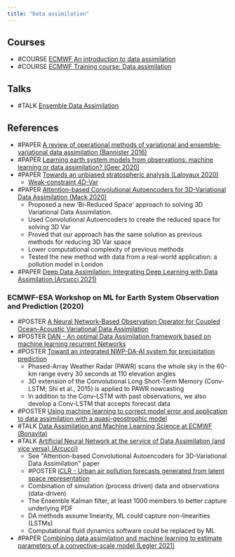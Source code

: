 ```yaml
---
title: "Data assimilation"
---
```


## Courses
- #COURSE [ECMWF An introduction to data assimilation](https://www.ecmwf.int/assets/elearning/da/da1/story_html5.html)
- #COURSE [ECMWF Training course: Data assimilation](https://events.ecmwf.int/event/153/contributions/)

## Talks
- #TALK [Ensemble Data Assimilation](https://confluence.ecmwf.int/display/OPTR/Our+training+resources?preview=/35751136/36012464/EDA.png)

## References
- #PAPER [A review of operational methods of variational and ensemble‐variational data assimilation (Bannister 2016)](https://rmets.onlinelibrary.wiley.com/doi/10.1002/qj.2982)
- #PAPER [Learning earth system models from observations: machine learning or data assimilation? (Geer 2020)](https://www.ecmwf.int/en/elibrary/19525-learning-earth-system-models-observations-machine-learning-or-data-assimilation)
- #PAPER [Towards an unbiased stratospheric analysis (Laloyaux 2020)](https://rmets.onlinelibrary.wiley.com/doi/abs/10.1002/qj.3798)
	- [Weak-constraint 4D-Var](https://www.ecmwf.int/en/newsletter/163/meteorology/improving-handling-model-bias-data-assimilation)
- #PAPER [Attention-based Convolutional Autoencoders for 3D-Variational Data Assimilation (Mack 2020)](https://www.sciencedirect.com/science/article/pii/S004578252030476X) 
	- Proposed a new ‘Bi-Reduced Space’ approach to solving 3D Variational Data Assimilation.
	- Used Convolutional Autoencoders to create the reduced space for solving 3D Var
	- Proved that our approach has the same solution as previous methods for reducing 3D Var space
	- Lower computational complexity of previous methods
	- Tested the new method with data from a real-world application: a pollution model in London
- #PAPER [Deep Data Assimilation: Integrating Deep Learning with Data Assimilation (Arcucci 2021)](https://www.mdpi.com/2076-3417/11/3/1114)



### ECMWF-ESA Workshop on ML for Earth System Observation and Prediction (2020)
- #POSTER [A Neural Network-Based Observation Operator for Coupled Ocean-Acoustic Variational Data Assimilation](https://ecmwfevents.com/i/2b97c2c6-d313-4e63-bcce-440cf1ea4746/posters/d8a72240-382e-4857-a66c-a3d430092e0c)
- #POSTER [DAN - An optimal Data Assimilation framework based on machine learning recurrent Networks](https://ecmwfevents.com/i/2b97c2c6-d313-4e63-bcce-440cf1ea4746/posters/d692728d-d047-4f0c-b05b-c5c87cfcf602)
- #POSTER [Toward an integrated NWP-DA-AI system for precipitation prediction](https://ecmwfevents.com/i/2b97c2c6-d313-4e63-bcce-440cf1ea4746/posters/fef6393a-a97f-42c9-ac2d-3649c8c0dfc6)
	- Phased-Array Weather Radar (PAWR) scans the whole sky in the 60-km range every 30 seconds at 110 elevation angles
	- 3D extension of the Convolutional Long Short-Term Memory (Conv-LSTM; Shi et al., 2015) is applied to PAWR nowcasting
	- In addition to the Conv-LSTM with past observations, we also develop a Conv-LSTM that accepts forecast data
- #POSTER [Using machine learning to correct model error and application to data assimilation with a quasi-geostrophic model](https://ecmwfevents.com/i/2b97c2c6-d313-4e63-bcce-440cf1ea4746/posters/39c445b7-cfc8-4bf7-aec2-0de39999f102)
- #TALK [Data Assimilation and Machine Learning Science at ECMWF (Bonavita)](https://ecmwfevents.com/i/2b97c2c6-d313-4e63-bcce-440cf1ea4746/oral-presentations/c0d620fc-8923-480c-94f3-0be38c871553)
- #TALK [Artificial Neural Network at the service of Data Assimilation (and vice versa) (Arcucci)](https://ecmwfevents.com/i/2b97c2c6-d313-4e63-bcce-440cf1ea4746/oral-presentations/234cff11-da9b-485f-82e3-daf106739905)
	- See "Attention-based Convolutional Autoencoders for 3D-Variational Data Assimilation" paper
	- #POSTER [ICLR - Urban air pollution forecasts generated from latent space representation](https://openreview.net/forum?id=VY1hqB5Z7V#1d2023)
	- Combination of simulation (process driven) data and observations (data-driven)
	- The Ensemble Kalman filter, at least 1000 members to better capture underlying PDF
	- DA methods assume linearity, ML could capture non-linearities (LSTMs)
	- Computational fluid dynamics software could be replaced by ML
- #PAPER [Combining data assimilation and machine learning to estimate parameters of a convective-scale model (Legler 2021)](https://rmets.onlinelibrary.wiley.com/doi/10.1002/qj.4235?af=R)
